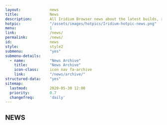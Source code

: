 ```yaml
---	
layout:				news
title: 				News
description: 		All Iridium Browser news about the latest builds, releases, bug fixes and much more.
hotpic: 			"/assets/images/hotpics/Iridium-hotpic-news.png"
menu:				1
link:				/news/
permalink:			/news/
id:					news
style:				style2
submenu:			"yes"
submenu-details:
  - name:			"News Archive"
    title:			"News Archive"
    icon-class:		icon nav fa-archive
    link:			"/news/archive/"
structured-data:	"yes"
sitemap:
  lastmod:			2020-05-30 12:00
  priority:			0.7
  changefreq:		'daily'
---
```

## NEWS #